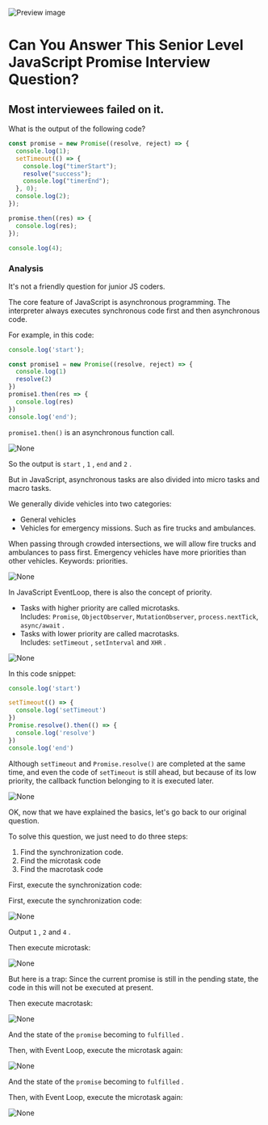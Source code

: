 ![Preview image](https://miro.medium.com/v2/resize:fit:700/1*dr5OBWrKBLAoiA__9wUP-w.png)

Can You Answer This Senior Level JavaScript Promise Interview Question?
=======================================================================

Most interviewees failed on it.
-------------------------------

What is the output of the following code?

```javascript
const promise = new Promise((resolve, reject) => {
  console.log(1);
  setTimeout(() => {
    console.log("timerStart");
    resolve("success");
    console.log("timerEnd");
  }, 0);
  console.log(2);
});

promise.then((res) => {
  console.log(res);
});

console.log(4);
```

### Analysis

It's not a friendly question for junior JS coders.

The core feature of JavaScript is asynchronous programming. The interpreter always executes synchronous code first and then asynchronous code.

For example, in this code:

```javascript
console.log('start');

const promise1 = new Promise((resolve, reject) => {
  console.log(1)
  resolve(2)
})
promise1.then(res => {
  console.log(res)
})
console.log('end');
```

`promise1.then()` is an asynchronous function call.

![None](https://miro.medium.com/v2/resize:fit:700/1*dr5OBWrKBLAoiA__9wUP-w.png)

So the output is `start` , `1` , `end` and `2` .

But in JavaScript, asynchronous tasks are also divided into micro tasks and macro tasks.

We generally divide vehicles into two categories:

-   General vehicles
-   Vehicles for emergency missions. Such as fire trucks and ambulances.

When passing through crowded intersections, we will allow fire trucks and ambulances to pass first. Emergency vehicles have more priorities than other vehicles. Keywords: priorities.

![None](https://miro.medium.com/v2/resize:fit:700/1*rIR3M1_sq2z0ygVNvFfWSg.png)

In JavaScript EventLoop, there is also the concept of priority.

-   Tasks with higher priority are called microtasks. Includes: `Promise`, `ObjectObserver`, `MutationObserver`, `process.nextTick`, `async/await` .
-   Tasks with lower priority are called macrotasks. Includes: `setTimeout` , `setInterval` and `XHR` .

![None](https://miro.medium.com/v2/resize:fit:700/1*3jL2xPwDt8ERouPhwecd5w.png)

In this code snippet:

```javascript
console.log('start')

setTimeout(() => {
  console.log('setTimeout')
})
Promise.resolve().then(() => {
  console.log('resolve')
})
console.log('end')
```

Although `setTimeout` and `Promise.resolve()` are completed at the same time, and even the code of `setTimeout` is still ahead, but because of its low priority, the callback function belonging to it is executed later.

![None](https://miro.medium.com/v2/resize:fit:700/1*egC76tBMcuRhbJziUqsm8w.png)

OK, now that we have explained the basics, let's go back to our original question.

To solve this question, we just need to do three steps:

1.  Find the synchronization code.
2.  Find the microtask code
3.  Find the macrotask code

First, execute the synchronization code:

First, execute the synchronization code:

![None](https://miro.medium.com/v2/resize:fit:700/1*W9XjtG52Na3sZbz7n9XRCw.png)

Output `1` , `2` and `4` .

Then execute microtask:

![None](https://miro.medium.com/v2/resize:fit:700/1*hZVbY5J0J5Gq8C3vHFHvGQ.png)

But here is a trap: Since the current promise is still in the pending state, the code in this will not be executed at present.

Then execute macrotask:

![None](https://miro.medium.com/v2/resize:fit:700/1*gY5rs_5o8L23ovi0JCStnA.png)

And the state of the `promise` becoming to `fulfilled` .

Then, with Event Loop, execute the microtask again:

![None](https://miro.medium.com/v2/resize:fit:700/1*CXmdTAc4LwHIQVhH5LUznA.png)

And the state of the `promise` becoming to `fulfilled` .

Then, with Event Loop, execute the microtask again:

![None](https://miro.medium.com/v2/resize:fit:700/1*CXmdTAc4LwHIQVhH5LUznA.png)
